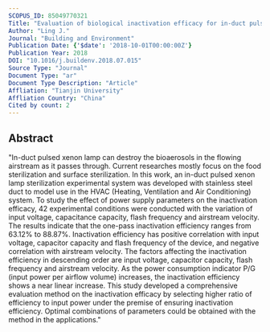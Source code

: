 ```yaml
---
SCOPUS_ID: 85049770321
Title: "Evaluation of biological inactivation efficacy for in-duct pulsed xenon lamp"
Author: "Ling J."
Journal: "Building and Environment"
Publication Date: {'$date': '2018-10-01T00:00:00Z'}
Publication Year: 2018
DOI: "10.1016/j.buildenv.2018.07.015"
Source Type: "Journal"
Document Type: "ar"
Document Type Description: "Article"
Affliation: "Tianjin University"
Affliation Country: "China"
Cited by count: 2
---
```


## Abstract
"In-duct pulsed xenon lamp can destroy the bioaerosols in the flowing airstream as it passes through. Current researches mostly focus on the food sterilization and surface sterilization. In this work, an in-duct pulsed xenon lamp sterilization experimental system was developed with stainless steel duct to model use in the HVAC (Heating, Ventilation and Air Conditioning) system. To study the effect of power supply parameters on the inactivation efficacy, 42 experimental conditions were conducted with the variation of input voltage, capacitance capacity, flash frequency and airstream velocity. The results indicate that the one-pass inactivation efficiency ranges from 63.12% to 88.87%. Inactivation efficiency has positive correlation with input voltage, capacitor capacity and flash frequency of the device, and negative correlation with airstream velocity. The factors affecting the inactivation efficiency in descending order are input voltage, capacitor capacity, flash frequency and airstream velocity. As the power consumption indicator P/G (input power per airflow volume) increases, the inactivation efficiency shows a near linear increase. This study developed a comprehensive evaluation method on the inactivation efficacy by selecting higher ratio of efficiency to input power under the premise of ensuring inactivation efficiency. Optimal combinations of parameters could be obtained with the method in the applications."
